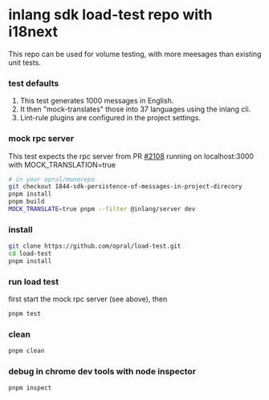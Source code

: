 # inlang sdk load-test repo with i18next

This repo can be used for volume testing, with more meesages than existing unit tests.

### test defaults
1. This test generates 1000 messages in English.
2. It then "mock-translates" those into 37 languages using the inlang cli.
3. Lint-rule plugins are configured in the project settings.

### mock rpc server
This test expects the rpc server from PR [#2108](https://github.com/opral/monorepo/pull/2108) running on localhost:3000 with MOCK_TRANSLATION=true

```sh
# in your opral/monorepo
git checkout 1844-sdk-persistence-of-messages-in-project-direcory
pnpm install
pnpm build
MOCK_TRANSLATE=true pnpm --filter @inlang/server dev
```

### install
```sh
git clone https://github.com/opral/load-test.git
cd load-test
pnpm install
```

### run load test
first start the mock rpc server (see above), then
```sh
pnpm test
```

### clean
```sh
pnpm clean
```

### debug in chrome dev tools with node inspector
```sh
pnpm inspect
```
